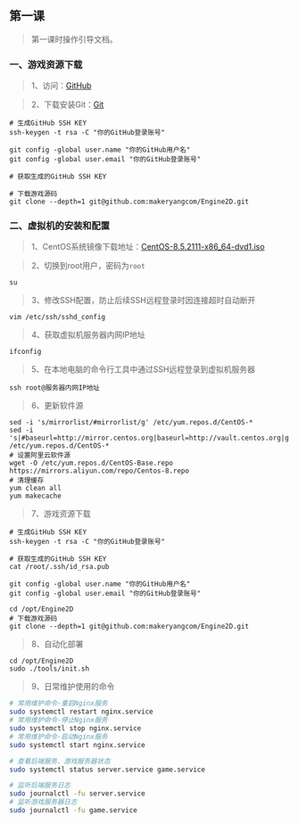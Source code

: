## 第一课

> 第一课时操作引导文档。

### 一、游戏资源下载

> 1、访问：[GitHub](https://www.github.com)

> 2、下载安装Git：[Git](https://git-scm.com)

````shell
# 生成GitHub SSH KEY
ssh-keygen -t rsa -C "你的GitHub登录账号"
````

```shell
git config -global user.name "你的GitHub用户名"
git config -global user.email "你的GitHub登录账号"
```

````shell
# 获取生成的GitHub SSH KEY
````

```shell
# 下载游戏源码
git clone --depth=1 git@github.com:makeryangcom/Engine2D.git
```

### 二、虚拟机的安装和配置

> 1、CentOS系统镜像下载地址：[CentOS-8.5.2111-x86_64-dvd1.iso](https://mirrors.aliyun.com/centos/8/isos/x86_64/CentOS-8.5.2111-x86_64-dvd1.iso)

> 2、切换到root用户，密码为`root`

```shell
su
```

> 3、修改SSH配置，防止后续SSH远程登录时因连接超时自动断开

```shell
vim /etc/ssh/sshd_config
```

> 4、获取虚拟机服务器内网IP地址

```shell
ifconfig
```

> 5、在本地电脑的命令行工具中通过SSH远程登录到虚拟机服务器

```shell
ssh root@服务器内网IP地址
```

> 6、更新软件源

```shell
sed -i 's/mirrorlist/#mirrorlist/g' /etc/yum.repos.d/CentOS-*
sed -i 's|#baseurl=http://mirror.centos.org|baseurl=http://vault.centos.org|g' /etc/yum.repos.d/CentOS-*
# 设置阿里云软件源
wget -O /etc/yum.repos.d/CentOS-Base.repo https://mirrors.aliyun.com/repo/Centos-8.repo
# 清理缓存
yum clean all
yum makecache
```

> 7、游戏资源下载

````shell
# 生成GitHub SSH KEY
ssh-keygen -t rsa -C "你的GitHub登录账号"
````

````shell
# 获取生成的GitHub SSH KEY
cat /root/.ssh/id_rsa.pub
````

```shell
git config -global user.name "你的GitHub用户名"
git config -global user.email "你的GitHub登录账号"
```


```shell
cd /opt/Engine2D
# 下载游戏源码
git clone --depth=1 git@github.com:makeryangcom/Engine2D.git
```

> 8、自动化部署

```shell
cd /opt/Engine2D
sudo ./tools/init.sh
```

> 9、日常维护使用的命令

``` bash
# 常用维护命令-重启Nginx服务
sudo systemctl restart nginx.service
# 常用维护命令-停止Nginx服务
sudo systemctl stop nginx.service
# 常用维护命令-启动Nginx服务
sudo systemctl start nginx.service

# 查看后端服务、游戏服务器状态
sudo systemctl status server.service game.service

# 监听后端服务日志
sudo journalctl -fu server.service
# 监听游戏服务器日志
sudo journalctl -fu game.service
```